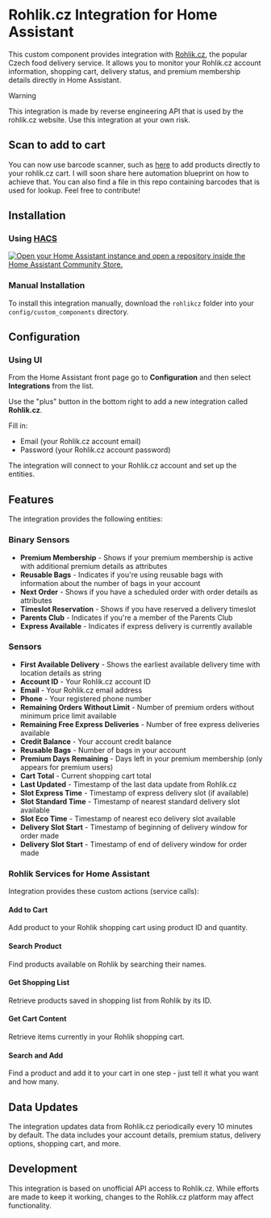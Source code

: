 # Rohlik.cz Integration for Home Assistant

This custom component provides integration with [Rohlik.cz](https://www.rohlik.cz), the popular Czech food delivery service. It allows you to monitor your Rohlik.cz account information, shopping cart, delivery status, and premium membership details directly in Home Assistant.

> [!WARNING] 
> This integration is made by reverse engineering API that is used by the rohlik.cz website. Use this integration at your own risk.

## Scan to add to cart

You can now use barcode scanner, such as [here](https://github.com/dvejsada/ha-barcode-scanner) to add products directly to your rohlik.cz cart. I will soon share here automation blueprint on how to achieve that. You can also find a file in this repo containing barcodes that is used for lookup. Feel free to contribute!

## Installation

### Using [HACS](https://hacs.xyz/)

[![Open your Home Assistant instance and open a repository inside the Home Assistant Community Store.](https://my.home-assistant.io/badges/hacs_repository.svg)](https://my.home-assistant.io/redirect/hacs_repository/?owner=dvejsada&repository=HA-RohlikCZ&category=Integration)

### Manual Installation

To install this integration manually, download the `rohlikcz` folder into your `config/custom_components` directory.

## Configuration

### Using UI

From the Home Assistant front page go to **Configuration** and then select **Integrations** from the list.

Use the "plus" button in the bottom right to add a new integration called **Rohlik.cz**.

Fill in:
 
- Email (your Rohlik.cz account email)
- Password (your Rohlik.cz account password)

The integration will connect to your Rohlik.cz account and set up the entities.

## Features

The integration provides the following entities:

### Binary Sensors

- **Premium Membership** - Shows if your premium membership is active with additional premium details as attributes
- **Reusable Bags** - Indicates if you're using reusable bags with information about the number of bags in your account
- **Next Order** - Shows if you have a scheduled order with order details as attributes
- **Timeslot Reservation** - Shows if you have reserved a delivery timeslot
- **Parents Club** - Indicates if you're a member of the Parents Club
- **Express Available** - Indicates if express delivery is currently available

### Sensors

- **First Available Delivery** - Shows the earliest available delivery time with location details as string
- **Account ID** - Your Rohlik.cz account ID
- **Email** - Your Rohlik.cz email address
- **Phone** - Your registered phone number
- **Remaining Orders Without Limit** - Number of premium orders without minimum price limit available
- **Remaining Free Express Deliveries** - Number of free express deliveries available
- **Credit Balance** - Your account credit balance
- **Reusable Bags** - Number of bags in your account
- **Premium Days Remaining** - Days left in your premium membership (only appears for premium users)
- **Cart Total** - Current shopping cart total
- **Last Updated** - Timestamp of the last data update from Rohlik.cz
- **Slot Express Time** - Timestamp of express delivery slot (if available)
- **Slot Standard Time** - Timestamp of nearest standard delivery slot available
- **Slot Eco Time** - Timestamp of nearest eco delivery slot available
- **Delivery Slot Start** - Timestamp of beginning of delivery window for order made
- **Delivery Slot Start** - Timestamp of end of delivery window for order made

### Rohlik Services for Home Assistant

Integration provides these custom actions (service calls):

#### Add to Cart
Add product to your Rohlik shopping cart using product ID and quantity.

#### Search Product
Find products available on Rohlik by searching their names.

#### Get Shopping List
Retrieve products saved in shopping list from Rohlik by its ID.

#### Get Cart Content
Retrieve items currently in your Rohlik shopping cart.

#### Search and Add
Find a product and add it to your cart in one step - just tell it what you want and how many.

## Data Updates

The integration updates data from Rohlik.cz periodically every 10 minutes by default. The data includes your account details, premium status, delivery options, shopping cart, and more.

## Development

This integration is based on unofficial API access to Rohlik.cz. While efforts are made to keep it working, changes to the Rohlik.cz platform may affect functionality.
